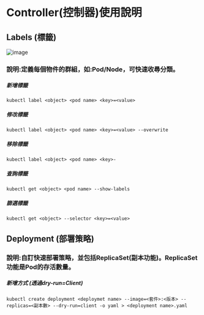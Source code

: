 # Controller(控制器)使用說明
## Labels (標籤)
![image](https://user-images.githubusercontent.com/39659664/223018499-9863ebad-2239-424f-9ea1-62ff4983df51.png)
### 說明:定義每個物件的群組，如:Pod/Node，可快速收尋分類。
##### 新增標籤
    kubectl label <object> <pod name> <key>=<value>
##### 修改標籤
    kubectl label <object> <pod name> <key>=<value> --overwrite
##### 移除標籤
    kubectl label <object> <pod name> <key>-
##### 查詢標籤
    kubectl get <object> <pod name> --show-labels    
##### 篩選標籤
    kubectl get <object> --selector <key>=<value>
## Deployment (部署策略)
### 說明:自訂快速部署策略，並包括ReplicaSet(副本功能)。ReplicaSet功能是Pod的存活數量。
##### 新增方式 (透過dry-run=Client)
    kubectl create deployment <deploymet name> --image=<套件>:<版本> --replicas=<副本數> --dry-run=client -o yaml > <deployment name>.yaml
